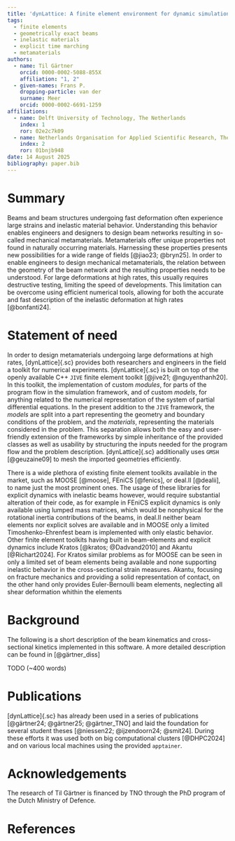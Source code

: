 ```yaml
---
title: 'dynLattice: A finite element environment for dynamic simulation of beam networks and lattice metamaterials'
tags:
  - finite elements
  - geometrically exact beams
  - inelastic materials
  - explicit time marching
  - metamaterials
authors:
  - name: Til Gärtner
    orcid: 0000-0002-5088-855X
    affiliation: "1, 2"
  - given-names: Frans P.
    dropping-particle: van der
    surname: Meer
    orcid: 0000-0002-6691-1259
affiliations:
  - name: Delft University of Technology, The Netherlands
    index: 1
    ror: 02e2c7k09
  - name: Netherlands Organisation for Applied Scientific Research, The Netherlands
    index: 2
    ror: 01bnjb948
date: 14 August 2025
bibliography: paper.bib
---
```


# Summary
Beams and beam structures undergoing fast deformation often experience large strains and inelastic material behavior.
Understanding this behavior enables engineers and designers to design beam networks resulting in so-called mechanical metamaterials.
Metamaterials offer unique properties not found in naturally occurring materials.
Harnessing these properties presents new possibilities for a wide range of fields [@jiao23; @bryn25].
In order to enable engineers to design mechanical metamaterials, the relation between the geometry of the beam network and the resulting properties needs to be understood. 
For large deformations at high rates, this usually requires destructive testing, limiting the speed of developments.
This limitation can be overcome using efficient numerical tools, allowing for both the accurate and fast description of the inelastic deformation at high rates [@bonfanti24].

# Statement of need
In order to design metamaterials undergoing large deformations at high rates, [dynLattice]{.sc} provides both researchers and engineers in the field a toolkit for numerical experiments. 
[dynLattice]{.sc} is built on top of the openly available C++ `JIVE` finite element toolkit [@jive21; @nguyenthanh20]. 
In this toolkit, the implementation of custom _modules_, for parts of the program flow in the simulation framework, and of custom _models_, for anything related to the numerical representation of the system of partial differential equations.
In the present addition to the `JIVE` framework, the _models_ are split into a part representing the geometry and boundary conditions of the problem, and the _materials_, representing the materials considered in the problem.
This separation allows both the easy and user-friendly extension of the frameworks by simple inheritance of the provided classes as well as usability by structuring the inputs needed for the program flow and the problem description.
[dynLattice]{.sc} additionally uses `GMSH` [@geuzaine09] to mesh the imported geometries efficiently.  

There is a wide plethora of existing finite element toolkits available in the market, such as MOOSE [@moose], FEniCS [@fenics], or deal.II [@dealii], to name just the most prominent ones.
The usage of these libraries for explicit dynamics with inelastic beams however, would require substantial alteration of their code, as for example in FEniCS explicit dynamics is only available using lumped mass matrices, which would be nonphysical for the rotational inertia contributions of the beams, in deal.II neither beam elements nor explicit solves are available and in MOOSE only a limited Timoshenko-Ehrenfest beam is implemented with only elastic behavior.
Other finite element toolkits having built in beam-elements and explicit dynamics include Kratos [@kratos; @Dadvand2010] and Akantu [@Richart2024].
For Kratos similar problems as for MOOSE can be seen in only a limited set of beam elements being available and none supporting inelastic behavior in the cross-sectional strain measures.
Akantu, focusing on fracture mechanics and providing a solid representation of contact, on the other hand only provides Euler-Bernoulli beam elements, neglecting all shear deformation whithin the elements

# Background
The following is a short description of the beam kinematics and cross-sectional kinetics implemented in this software.
A more detailed description can be found in [@gärtner_diss]

TODO (~400 words)

# Publications
[dynLattice]{.sc} has already been used in a series of publications [@gärtner24; @gärtner25; @gärtner_TNO] and laid the foundation for several student theses [@niessen22; @ijzendoorn24; @smit24].
During these efforts it was used both on big computational clusters [@DHPC2024] and on various local machines using the provided `apptainer`. 

# Acknowledgements
The research of Til Gärtner is financed by TNO through the PhD program of the Dutch Ministry of Defence.

# References
